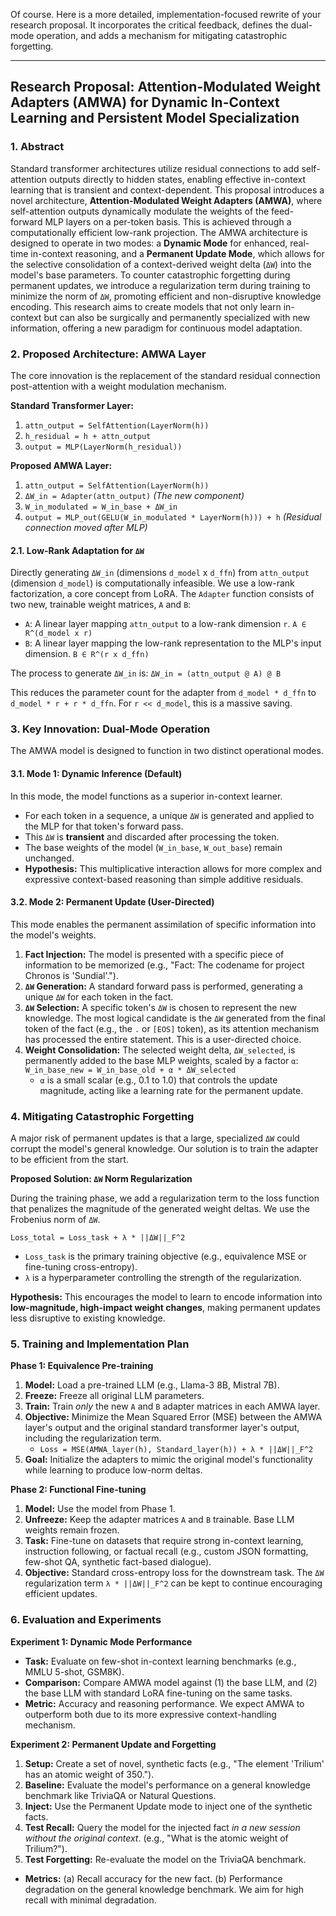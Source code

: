 Of course. Here is a more detailed, implementation-focused rewrite of your research proposal. It incorporates the critical feedback, defines the dual-mode operation, and adds a mechanism for mitigating catastrophic forgetting.

---

## Research Proposal: Attention-Modulated Weight Adapters (AMWA) for Dynamic In-Context Learning and Persistent Model Specialization

### 1. Abstract

Standard transformer architectures utilize residual connections to add self-attention outputs directly to hidden states, enabling effective in-context learning that is transient and context-dependent. This proposal introduces a novel architecture, **Attention-Modulated Weight Adapters (AMWA)**, where self-attention outputs dynamically modulate the weights of the feed-forward MLP layers on a per-token basis. This is achieved through a computationally efficient low-rank projection. The AMWA architecture is designed to operate in two modes: a **Dynamic Mode** for enhanced, real-time in-context reasoning, and a **Permanent Update Mode**, which allows for the selective consolidation of a context-derived weight delta (`ΔW`) into the model's base parameters. To counter catastrophic forgetting during permanent updates, we introduce a regularization term during training to minimize the norm of `ΔW`, promoting efficient and non-disruptive knowledge encoding. This research aims to create models that not only learn in-context but can also be surgically and permanently specialized with new information, offering a new paradigm for continuous model adaptation.

### 2. Proposed Architecture: AMWA Layer

The core innovation is the replacement of the standard residual connection post-attention with a weight modulation mechanism.

**Standard Transformer Layer:**
1.  `attn_output = SelfAttention(LayerNorm(h))`
2.  `h_residual = h + attn_output`
3.  `output = MLP(LayerNorm(h_residual))`

**Proposed AMWA Layer:**
1.  `attn_output = SelfAttention(LayerNorm(h))`
2.  `ΔW_in = Adapter(attn_output)`  *(The new component)*
3.  `W_in_modulated = W_in_base + ΔW_in`
4.  `output = MLP_out(GELU(W_in_modulated * LayerNorm(h))) + h`  *(Residual connection moved after MLP)*

#### 2.1. Low-Rank Adaptation for `ΔW`

Directly generating `ΔW_in` (dimensions `d_model` x `d_ffn`) from `attn_output` (dimension `d_model`) is computationally infeasible. We use a low-rank factorization, a core concept from LoRA. The `Adapter` function consists of two new, trainable weight matrices, `A` and `B`:

-   `A`: A linear layer mapping `attn_output` to a low-rank dimension `r`. `A ∈ R^(d_model x r)`
-   `B`: A linear layer mapping the low-rank representation to the MLP's input dimension. `B ∈ R^(r x d_ffn)`

The process to generate `ΔW_in` is:
`ΔW_in = (attn_output @ A) @ B`

This reduces the parameter count for the adapter from `d_model * d_ffn` to `d_model * r + r * d_ffn`. For `r << d_model`, this is a massive saving.

### 3. Key Innovation: Dual-Mode Operation

The AMWA model is designed to function in two distinct operational modes.

#### 3.1. Mode 1: Dynamic Inference (Default)
In this mode, the model functions as a superior in-context learner.
-   For each token in a sequence, a unique `ΔW` is generated and applied to the MLP for that token's forward pass.
-   This `ΔW` is **transient** and discarded after processing the token.
-   The base weights of the model (`W_in_base`, `W_out_base`) remain unchanged.
-   **Hypothesis:** This multiplicative interaction allows for more complex and expressive context-based reasoning than simple additive residuals.

#### 3.2. Mode 2: Permanent Update (User-Directed)
This mode enables the permanent assimilation of specific information into the model's weights.
1.  **Fact Injection:** The model is presented with a specific piece of information to be memorized (e.g., "Fact: The codename for project Chronos is 'Sundial'.").
2.  **`ΔW` Generation:** A standard forward pass is performed, generating a unique `ΔW` for each token in the fact.
3.  **`ΔW` Selection:** A specific token's `ΔW` is chosen to represent the new knowledge. The most logical candidate is the `ΔW` generated from the final token of the fact (e.g., the `.` or `[EOS]` token), as its attention mechanism has processed the entire statement. This is a user-directed choice.
4.  **Weight Consolidation:** The selected weight delta, `ΔW_selected`, is permanently added to the base MLP weights, scaled by a factor `α`:
    `W_in_base_new = W_in_base_old + α * ΔW_selected`
    -   `α` is a small scalar (e.g., 0.1 to 1.0) that controls the update magnitude, acting like a learning rate for the permanent update.

### 4. Mitigating Catastrophic Forgetting

A major risk of permanent updates is that a large, specialized `ΔW` could corrupt the model's general knowledge. Our solution is to train the adapter to be efficient from the start.

**Proposed Solution: `ΔW` Norm Regularization**

During the training phase, we add a regularization term to the loss function that penalizes the magnitude of the generated weight deltas. We use the Frobenius norm of `ΔW`.

`Loss_total = Loss_task + λ * ||ΔW||_F^2`

-   `Loss_task` is the primary training objective (e.g., equivalence MSE or fine-tuning cross-entropy).
-   `λ` is a hyperparameter controlling the strength of the regularization.

**Hypothesis:** This encourages the model to learn to encode information into **low-magnitude, high-impact weight changes**, making permanent updates less disruptive to existing knowledge.

### 5. Training and Implementation Plan

**Phase 1: Equivalence Pre-training**
1.  **Model:** Load a pre-trained LLM (e.g., Llama-3 8B, Mistral 7B).
2.  **Freeze:** Freeze all original LLM parameters.
3.  **Train:** Train *only* the new `A` and `B` adapter matrices in each AMWA layer.
4.  **Objective:** Minimize the Mean Squared Error (MSE) between the AMWA layer's output and the original standard transformer layer's output, including the regularization term.
    -   `Loss = MSE(AMWA_layer(h), Standard_layer(h)) + λ * ||ΔW||_F^2`
5.  **Goal:** Initialize the adapters to mimic the original model's functionality while learning to produce low-norm deltas.

**Phase 2: Functional Fine-tuning**
1.  **Model:** Use the model from Phase 1.
2.  **Unfreeze:** Keep the adapter matrices `A` and `B` trainable. Base LLM weights remain frozen.
3.  **Task:** Fine-tune on datasets that require strong in-context learning, instruction following, or factual recall (e.g., custom JSON formatting, few-shot QA, synthetic fact-based dialogue).
4.  **Objective:** Standard cross-entropy loss for the downstream task. The `ΔW` regularization term `λ * ||ΔW||_F^2` can be kept to continue encouraging efficient updates.

### 6. Evaluation and Experiments

**Experiment 1: Dynamic Mode Performance**
-   **Task:** Evaluate on few-shot in-context learning benchmarks (e.g., MMLU 5-shot, GSM8K).
-   **Comparison:** Compare AMWA model against (1) the base LLM, and (2) the base LLM with standard LoRA fine-tuning on the same tasks.
-   **Metric:** Accuracy and reasoning performance. We expect AMWA to outperform both due to its more expressive context-handling mechanism.

**Experiment 2: Permanent Update and Forgetting**
1.  **Setup:** Create a set of novel, synthetic facts (e.g., "The element 'Trilium' has an atomic weight of 350.").
2.  **Baseline:** Evaluate the model's performance on a general knowledge benchmark like TriviaQA or Natural Questions.
3.  **Inject:** Use the Permanent Update mode to inject one of the synthetic facts.
4.  **Test Recall:** Query the model for the injected fact *in a new session without the original context*. (e.g., "What is the atomic weight of Trilium?").
5.  **Test Forgetting:** Re-evaluate the model on the TriviaQA benchmark.
-   **Metrics:** (a) Recall accuracy for the new fact. (b) Performance degradation on the general knowledge benchmark. We aim for high recall with minimal degradation.